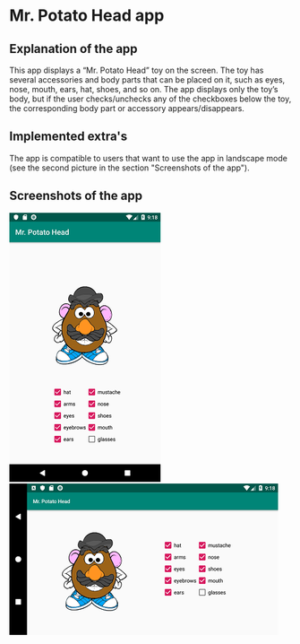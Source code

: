# Mr. Potato Head app

## Explanation of the app
This app displays a “Mr. Potato Head” toy on the screen. The toy has several accessories and body parts that can be placed on it, such as eyes, nose, mouth, ears, hat, shoes, and so on. The app displays only the toy’s body, but if the user checks/unchecks any of the checkboxes below the toy, the corresponding body part or accessory appears/disappears.

## Implemented extra's
The app is compatible to users that want to use the app in landscape mode (see the second picture in the section "Screenshots of the app").

## Screenshots of the app
![](https://github.com/Huikie/Mr-Potatohead/blob/master/doc/first_screen.png)
![](https://github.com/Huikie/Mr-Potatohead/blob/master/doc/first_screen_lnd.png)
